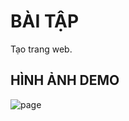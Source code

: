 # BÀI TẬP
Tạo trang web.
## HÌNH ẢNH DEMO
![page](https://media-exp1.licdn.com/dms/image/C5622AQHnRGW2qkt5gA/feedshare-shrink_2048_1536/0/1659001236534?e=1661990400&v=beta&t=8VgKrbHJQ7x2zeWqXhuf9rd1wEzJNMfhGjYX23RGaFU)
